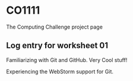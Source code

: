 # CO1111
The Computing Challenge project page

## Log entry for worksheet 01
Familiarizing with Git and GitHub. Very Cool stuff!

Experiencing the WebStorm support for Git.